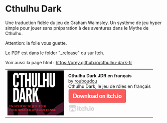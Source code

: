 # Cthulhu Dark

Une traduction fidèle du jeu de Graham Walmsley. Un système de jeu hyper simple pour jouer sans préparation à des aventures dans le Mythe de Cthulhu.

Attention: la folie vous guette.

Le PDF est dans le folder "_release" ou sur Itch.

Voir aussi la page html : https://orey.github.io/cthulhu-dark-fr

<table>
<tr><td><a href="https://rouboudou.itch.io/cthulhu-dark-jdr"><img src="proj.png"></a></td>
<td><b>Cthulhu Dark JDR en français</b><br>
by <a href="https://rouboudou.itch.io">rouboudou</a><br>
Cthulhu Dark, le jeu de rôles en français<br>
<a href="https://rouboudou.itch.io/cthulhu-dark-jdr"><img src="download.png"></a><br>
<a href="https://itch.io"><img src="itch.png"></a></td></tr>
</table>

